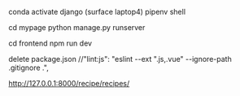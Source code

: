 conda activate django  (surface laptop4)
pipenv shell

cd mypage
python manage.py runserver

cd frontend
npm run dev

delete package.json    //"lint:js": "eslint --ext \".js,.vue\" --ignore-path .gitignore .",


http://127.0.0.1:8000/recipe/recipes/